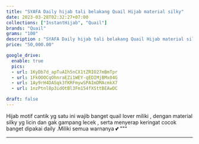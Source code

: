 ```yaml
---
title: "SYAFA Daily hijab tali belakang Quail Hijab material silky"
date: 2023-03-28T02:32:27+07:00
collections: ["InstantHijab", "Quail"]
brands: "Quail"
grams: "100"
description : "SYAFA Daily hijab tali belakang Quail Hijab material silky"
price: "50,000.00"

google_drive:
  enable: true
  pics:
  - url: 1KyDb7d_apTuAIh5nCX1tZRIO27mBmTpr
  - url: 1FkOOOCqOhnraEZi1WEY-qEDIMjBMx04G
  - url: 1Ay9rH4DASqk3fKRFmywSPAImDMAcmkX7
  - url: 1nzPtnl8p3idOtBl3Fm154fXSttBEAwDC

draft: false
---
```


Hijab motif cantik yg satu ini wajib banget quail lover miliki , dengan material silky yg licin dan gak gampang lecek , serta menyerap keringat cocok banget dipakai daily .Miliki semua warnanya 💕 """

------------    
 
